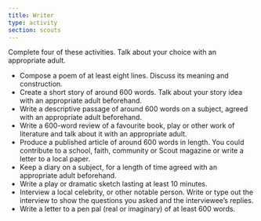 ```yaml
---
title: Writer
type: activity
section: scouts
---
```


Complete four of these activities. Talk about your choice with an appropriate adult.

* Compose a poem of at least eight lines. Discuss its meaning and construction.
* Create a short story of around 600 words. Talk about your story idea with an appropriate adult beforehand.
* Write a descriptive passage of around 600 words on a subject, agreed with an appropriate adult beforehand.
* Write a 600-word review of a favourite book, play or other work of literature and talk about it with an appropriate adult.
* Produce a published article of around 600 words in length. You could contribute to a school, faith, community or Scout magazine or write a letter to a local paper.
* Keep a diary on a subject, for a length of time agreed with an appropriate adult beforehand.
* Write a play or dramatic sketch lasting at least 10 minutes.
* Interview a local celebrity, or other notable person. Write or type out the interview to show the questions you asked and the interviewee’s replies.
* Write a letter to a pen pal (real or imaginary) of at least 600 words.